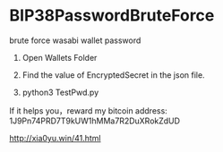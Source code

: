 # BIP38PasswordBruteForce
brute force wasabi wallet password

1. Open Wallets Folder 

2. Find the value of EncryptedSecret in the json file.

3. python3 TestPwd.py

If it helps you，reward my bitcoin address: 
1J9Pn74PRD7T9kUW1hMMa7R2DuXRokZdUD

http://xia0yu.win/41.html
